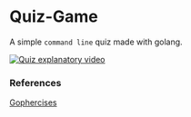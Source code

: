 # Quiz-Game
A simple `command line` quiz made with golang.

[![Quiz explanatory video](https://examdays.com/blog/wp-content/uploads/2018/05/quiztime-examdays.png)](https://www.youtube.com/watch?v=70R4jNS-DI0&feature=youtu.be)


### References
[Gophercises](https://gophercises.com/exercises/quiz)